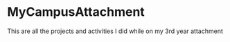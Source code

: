 # MyCampusAttachment
This are all the projects and activities I did while on my 3rd year attachment
